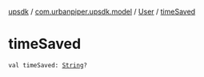 [upsdk](../../index.md) / [com.urbanpiper.upsdk.model](../index.md) / [User](index.md) / [timeSaved](./time-saved.md)

# timeSaved

`val timeSaved: `[`String`](https://kotlinlang.org/api/latest/jvm/stdlib/kotlin/-string/index.html)`?`